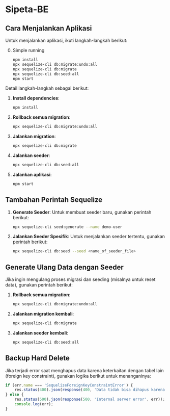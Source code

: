 # Sipeta-BE

## Cara Menjalankan Aplikasi

Untuk menjalankan aplikasi, ikuti langkah-langkah berikut:

0. Simple running 
    ```bash
    npm install
    npx sequelize-cli db:migrate:undo:all
    npx sequelize-cli db:migrate
    npx sequelize-cli db:seed:all
    npm start
    ```

Detail langkah-langkah sebagai berikut:

1. **Install dependencies**:
    ```bash
    npm install
    ```

2. **Rollback semua migration**:
    ```bash
    npx sequelize-cli db:migrate:undo:all
    ```

3. **Jalankan migration**:
    ```bash
    npx sequelize-cli db:migrate
    ```

4. **Jalankan seeder**:
    ```bash
    npx sequelize-cli db:seed:all
    ```

5. **Jalankan aplikasi**:
    ```bash
    npm start
    ```

## Tambahan Perintah Sequelize

1. **Generate Seeder**:
    Untuk membuat seeder baru, gunakan perintah berikut:
    ```bash
    npx sequelize-cli seed:generate --name demo-user
    ```

2. **Jalankan Seeder Spesifik**:
    Untuk menjalankan seeder tertentu, gunakan perintah berikut:
    ```bash
    npx sequelize-cli db:seed --seed <name_of_seeder_file>
    ```

## Generate Ulang Data dengan Seeder

Jika ingin mengulang proses migrasi dan seeding (misalnya untuk reset data), gunakan perintah berikut:

1. **Rollback semua migration**:
    ```bash
    npx sequelize-cli db:migrate:undo:all
    ```

2. **Jalankan migration kembali**:
    ```bash
    npx sequelize-cli db:migrate
    ```

3. **Jalankan seeder kembali**:
    ```bash
    npx sequelize-cli db:seed:all
    ```

## Backup Hard Delete

Jika terjadi error saat menghapus data karena keterkaitan dengan tabel lain (foreign key constraint), gunakan logika berikut untuk menanganinya:

```javascript
if (err.name === 'SequelizeForeignKeyConstraintError') {
    res.status(400).json(response(400, 'Data tidak bisa dihapus karena masih digunakan pada tabel lain'));
} else {
    res.status(500).json(response(500, 'Internal server error', err));
    console.log(err);
}
